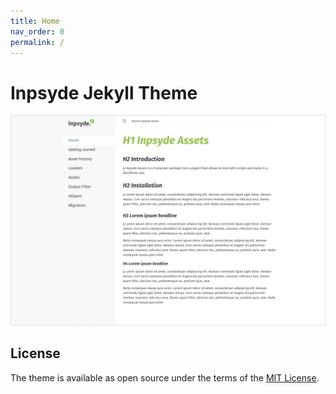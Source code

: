 ```yaml
---
title: Home
nav_order: 0
permalink: /
---
```


# Inpsyde Jekyll Theme

![jekyll-inpsyde-theme](../jekyll-inpsyde-theme-screenshot.jpg)

## License

The theme is available as open source under the terms of the [MIT License](http://opensource.org/licenses/MIT).
